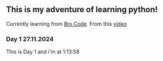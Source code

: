 ## **This is my adventure of learning python!**
Currently learning from [Bro Code](https://www.youtube.com/@BroCodez).
From this [video](https://www.youtube.com/watch?v=ix9cRaBkVe0&t)
### Day 1  **27.11.2024**
This is Day 1 and i'm at 1:13:58
